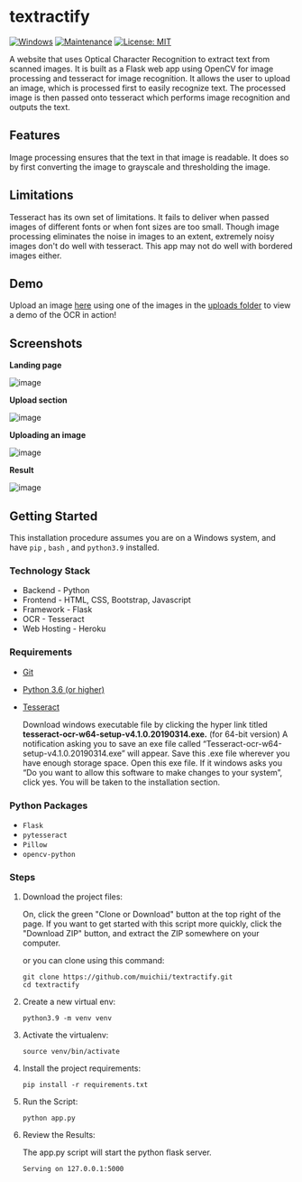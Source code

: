# textractify
[![Windows](https://svgshare.com/i/ZhY.svg)](https://svgshare.com/i/ZhY.svg) [![Maintenance](https://img.shields.io/badge/Maintained%3F-yes-green.svg)](https://GitHub.com/Naereen/StrapDown.js/graphs/commit-activity) [![License: MIT](https://img.shields.io/badge/License-MIT-yellow.svg)](https://github.com/muichii/textractify/blob/main/LICENSE) 


A website that uses Optical Character Recognition to extract text from scanned images. It is built as a Flask web app using OpenCV for image processing and tesseract for image recognition. It allows the user to upload an image, which is processed first to easily recognize text. The processed image is then passed onto tesseract which performs image recognition and outputs the text.

## Features
Image processing ensures that the text in that image is readable. It does so by first converting the image to grayscale and thresholding the image.

## Limitations
Tesseract has its own set of limitations. It fails to deliver when passed images of different fonts or when font sizes are too small. Though image processing eliminates the noise in images to an extent, extremely noisy images don't do well with tesseract. This app may not do well with bordered images either.

## Demo
Upload an image [here](textractify.herokuapp.com/upload) using one of the images in the [uploads folder](https://github.com/muichii/textractify/tree/main/static/uploads) to view a demo of the OCR in action!

## Screenshots
**Landing page**

![image](https://user-images.githubusercontent.com/86459271/146956600-6dc3c21b-c553-4174-9393-b25f8942482e.png)

**Upload section**

![image](https://user-images.githubusercontent.com/86459271/146956983-9fc8c5f1-4e46-4df4-a80d-706e71aac544.png)

**Uploading an image**

![image](https://user-images.githubusercontent.com/86459271/146957298-b404f220-b171-45f2-8a1d-b9109b927819.png)


**Result**

![image](https://user-images.githubusercontent.com/86459271/146957461-de0a0eb3-9fa1-46b4-9c79-99108f8d8c43.png)

## Getting Started
This installation procedure assumes you are on a Windows system, and have `pip` , `bash` , and `python3.9` installed.

### Technology Stack
- Backend - Python
- Frontend - HTML, CSS, Bootstrap, Javascript
- Framework - Flask
- OCR - Tesseract
- Web Hosting - Heroku

### Requirements
- [Git](https://git-scm.com)
- [Python 3.6 (or higher)](https://www.python.org)
- [Tesseract](https://github.com/UB-Mannheim/tesseract/wiki)

  Download windows executable file by clicking the hyper link titled **tesseract-ocr-w64-setup-v4.1.0.20190314.exe.** (for 64-bit version) A notification asking you to save an     exe file called “Tesseract-ocr-w64-setup-v4.1.0.20190314.exe” will appear. Save this .exe file wherever you have enough storage space. Open this exe file. If it windows         asks you “Do you want to allow this software to make changes to your system”, click yes. You will be taken to the installation section.

### Python Packages
- `Flask`
- `pytesseract`
- `Pillow`
- `opencv-python`

### Steps
1. Download the project files:
   
   On, click the green "Clone or Download" button at the top right of the page. If you want to get started with this script more quickly, click the "Download ZIP" button, and      extract the ZIP somewhere on your computer.
   
   or you can clone using this command:
    ```
    git clone https://github.com/muichii/textractify.git
    cd textractify
    ```
    
2. Create a new virtual env:

    ```
    python3.9 -m venv venv
    ```
    
3. Activate the virtualenv:
    
    ```
    source venv/bin/activate
    ```
    
4. Install the project requirements:

    ```
    pip install -r requirements.txt
    ```
5. Run the Script:
    
    ```
    python app.py
    ```

6. Review the Results:
    
   The app.py script will start the python flask server.
   
   ```
   Serving on 127.0.0.1:5000
   ```
